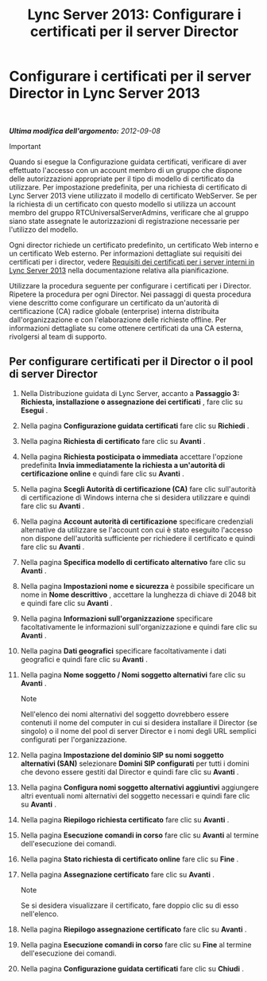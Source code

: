 ﻿---
title: 'Lync Server 2013: Configurare i certificati per il server Director'
TOCTitle: Configurare i certificati per il server Director
ms:assetid: 22988186-15ae-43b1-92f4-0adb3b75a7fd
ms:mtpsurl: https://technet.microsoft.com/it-it/library/Gg398296(v=OCS.15)
ms:contentKeyID: 49299926
ms.date: 08/24/2015
mtps_version: v=OCS.15
ms.translationtype: HT
---

# Configurare i certificati per il server Director in Lync Server 2013

 

_**Ultima modifica dell'argomento:** 2012-09-08_

> [!important]  
> Quando si esegue la Configurazione guidata certificati, verificare di aver effettuato l'accesso con un account membro di un gruppo che dispone delle autorizzazioni appropriate per il tipo di modello di certificato da utilizzare. Per impostazione predefinita, per una richiesta di certificato di Lync Server 2013 viene utilizzato il modello di certificato WebServer. Se per la richiesta di un certificato con questo modello si utilizza un account membro del gruppo RTCUniversalServerAdmins, verificare che al gruppo siano state assegnate le autorizzazioni di registrazione necessarie per l'utilizzo del modello.

Ogni director richiede un certificato predefinito, un certificato Web interno e un certificato Web esterno. Per informazioni dettagliate sui requisiti dei certificati per i director, vedere [Requisiti dei certificati per i server interni in Lync Server 2013](lync-server-2013-certificate-requirements-for-internal-servers.md) nella documentazione relativa alla pianificazione.

Utilizzare la procedura seguente per configurare i certificati per i Director. Ripetere la procedura per ogni Director. Nei passaggi di questa procedura viene descritto come configurare un certificato da un'autorità di certificazione (CA) radice globale (enterprise) interna distribuita dall'organizzazione e con l'elaborazione delle richieste offline. Per informazioni dettagliate su come ottenere certificati da una CA esterna, rivolgersi al team di supporto.

## Per configurare certificati per il Director o il pool di server Director

1.  Nella Distribuzione guidata di Lync Server, accanto a **Passaggio 3: Richiesta, installazione o assegnazione dei certificati** , fare clic su **Esegui** .

2.  Nella pagina **Configurazione guidata certificati** fare clic su **Richiedi** .

3.  Nella pagina **Richiesta di certificato** fare clic su **Avanti** .

4.  Nella pagina **Richiesta posticipata o immediata** accettare l'opzione predefinita **Invia immediatamente la richiesta a un'autorità di certificazione online** e quindi fare clic su **Avanti** .

5.  Nella pagina **Scegli Autorità di certificazione (CA)** fare clic sull'autorità di certificazione di Windows interna che si desidera utilizzare e quindi fare clic su **Avanti** .

6.  Nella pagina **Account autorità di certificazione** specificare credenziali alternative da utilizzare se l'account con cui è stato eseguito l'accesso non dispone dell'autorità sufficiente per richiedere il certificato e quindi fare clic su **Avanti** .

7.  Nella pagina **Specifica modello di certificato alternativo** fare clic su **Avanti** .

8.  Nella pagina **Impostazioni nome e sicurezza** è possibile specificare un nome in **Nome descrittivo** , accettare la lunghezza di chiave di 2048 bit e quindi fare clic su **Avanti** .

9.  Nella pagina **Informazioni sull'organizzazione** specificare facoltativamente le informazioni sull'organizzazione e quindi fare clic su **Avanti** .

10. Nella pagina **Dati geografici** specificare facoltativamente i dati geografici e quindi fare clic su **Avanti** .

11. Nella pagina **Nome soggetto / Nomi soggetto alternativi** fare clic su **Avanti** .
    

    > [!NOTE]
    > Nell'elenco dei nomi alternativi del soggetto dovrebbero essere contenuti il nome del computer in cui si desidera installare il Director (se singolo) o il nome del pool di server Director e i nomi degli URL semplici configurati per l'organizzazione.



12. Nella pagina **Impostazione del dominio SIP su nomi soggetto alternativi (SAN)** selezionare **Domini SIP configurati** per tutti i domini che devono essere gestiti dal Director e quindi fare clic su **Avanti** .

13. Nella pagina **Configura nomi soggetto alternativi aggiuntivi** aggiungere altri eventuali nomi alternativi del soggetto necessari e quindi fare clic su **Avanti** .

14. Nella pagina **Riepilogo richiesta certificato** fare clic su **Avanti** .

15. Nella pagina **Esecuzione comandi in corso** fare clic su **Avanti** al termine dell'esecuzione dei comandi.

16. Nella pagina **Stato richiesta di certificato online** fare clic su **Fine** .

17. Nella pagina **Assegnazione certificato** fare clic su **Avanti** .
    

    > [!NOTE]
    > Se si desidera visualizzare il certificato, fare doppio clic su di esso nell'elenco.



18. Nella pagina **Riepilogo assegnazione certificato** fare clic su **Avanti** .

19. Nella pagina **Esecuzione comandi in corso** fare clic su **Fine** al termine dell'esecuzione dei comandi.

20. Nella pagina **Configurazione guidata certificati** fare clic su **Chiudi** .


